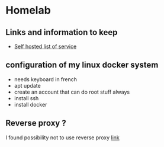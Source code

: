 # Homelab


## Links and information to keep
- [Self hosted list of service](https://github.com/awesome-selfhosted/awesome-selfhosted)

## configuration of my linux docker system
- needs keyboard in french
- apt update
- create an account that can do root stuff always
- install ssh
- install docker


## Reverse proxy ?
I found possibility not to use reverse proxy [link](https://iximiuz.com/en/posts/multiple-containers-same-port-reverse-proxy/)

